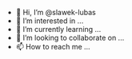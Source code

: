 - 👋 Hi, I’m @slawek-lubas
- 👀 I’m interested in ...
- 🌱 I’m currently learning ...
- 💞️ I’m looking to collaborate on ...
- 📫 How to reach me ...

<!---
slawek-lubas/slawek-lubas is a ✨ special ✨ repository because its `README.md` (this file) appears on your GitHub profile.
You can click the Preview link to take a look at your changes.
--->
